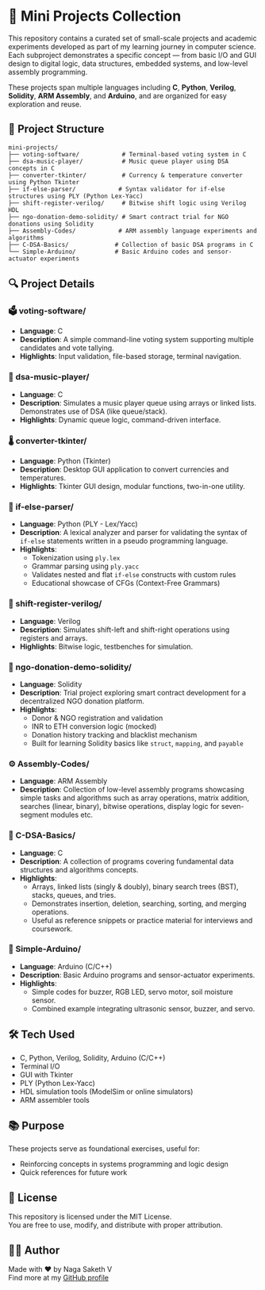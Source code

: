 # 🧩 Mini Projects Collection

This repository contains a curated set of small-scale projects and academic experiments developed as part of my learning journey in computer science. Each subproject demonstrates a specific concept — from basic I/O and GUI design to digital logic, data structures, embedded systems, and low-level assembly programming.

These projects span multiple languages including **C**, **Python**, **Verilog**, **Solidity**, **ARM Assembly**, and **Arduino**, and are organized for easy exploration and reuse.

## 📁 Project Structure

```
mini-projects/
├── voting-software/            # Terminal-based voting system in C
├── dsa-music-player/           # Music queue player using DSA concepts in C
├── converter-tkinter/          # Currency & temperature converter using Python Tkinter
├── if-else-parser/            # Syntax validator for if-else structures using PLY (Python Lex-Yacc)
├── shift-register-verilog/     # Bitwise shift logic using Verilog HDL
├── ngo-donation-demo-solidity/ # Smart contract trial for NGO donations using Solidity
├── Assembly-Codes/            # ARM assembly language experiments and algorithms
├── C-DSA-Basics/             # Collection of basic DSA programs in C
└── Simple-Arduino/           # Basic Arduino codes and sensor-actuator experiments
```

## 🔍 Project Details

### 🗳️ voting-software/
- **Language**: C
- **Description**: A simple command-line voting system supporting multiple candidates and vote tallying.
- **Highlights**: Input validation, file-based storage, terminal navigation.

### 🎵 dsa-music-player/
- **Language**: C
- **Description**: Simulates a music player queue using arrays or linked lists. Demonstrates use of DSA (like queue/stack).
- **Highlights**: Dynamic queue logic, command-driven interface.

### 🌡️ converter-tkinter/
- **Language**: Python (Tkinter)
- **Description**: Desktop GUI application to convert currencies and temperatures.
- **Highlights**: Tkinter GUI design, modular functions, two-in-one utility.

### 🧠 if-else-parser/
- **Language**: Python (PLY - Lex/Yacc)  
- **Description**: A lexical analyzer and parser for validating the syntax of `if-else` statements written in a pseudo programming language.  
- **Highlights**:  
  - Tokenization using `ply.lex`  
  - Grammar parsing using `ply.yacc`  
  - Validates nested and flat `if-else` constructs with custom rules  
  - Educational showcase of CFGs (Context-Free Grammars)

### 🔁 shift-register-verilog/
- **Language**: Verilog
- **Description**: Simulates shift-left and shift-right operations using registers and arrays.
- **Highlights**: Bitwise logic, testbenches for simulation.

### 🧪 ngo-donation-demo-solidity/
- **Language**: Solidity
- **Description**: Trial project exploring smart contract development for a decentralized NGO donation platform.
- **Highlights**:
  - Donor & NGO registration and validation
  - INR to ETH conversion logic (mocked)
  - Donation history tracking and blacklist mechanism
  - Built for learning Solidity basics like `struct`, `mapping`, and `payable`

### ⚙️ Assembly-Codes/
- **Language**: ARM Assembly
- **Description**: Collection of low-level assembly programs showcasing simple tasks and algorithms such as array operations, matrix addition, searches (linear, binary), bitwise operations, display logic for seven-segment modules etc.

### 📄 C-DSA-Basics/
- **Language**: C
- **Description**: A collection of programs covering fundamental data structures and algorithms concepts.
- **Highlights**:
  - Arrays, linked lists (singly & doubly), binary search trees (BST), stacks, queues, and tries.
  - Demonstrates insertion, deletion, searching, sorting, and merging operations.
  - Useful as reference snippets or practice material for interviews and coursework.

### 🔌 Simple-Arduino/
- **Language**: Arduino (C/C++)
- **Description**: Basic Arduino programs and sensor-actuator experiments.
- **Highlights**:
  - Simple codes for buzzer, RGB LED, servo motor, soil moisture sensor.
  - Combined example integrating ultrasonic sensor, buzzer, and servo.

## 🛠️ Tech Used

- C, Python, Verilog, Solidity, Arduino (C/C++)
- Terminal I/O
- GUI with Tkinter
- PLY (Python Lex-Yacc)
- HDL simulation tools (ModelSim or online simulators)
- ARM assembler tools

## 📚 Purpose

These projects serve as foundational exercises, useful for:
- Reinforcing concepts in systems programming and logic design
- Quick references for future work

## 📄 License

This repository is licensed under the MIT License.  
You are free to use, modify, and distribute with proper attribution.

## 🙋‍♂️ Author

Made with ❤️ by Naga Saketh V  
Find more at my [GitHub profile](https://github.com/SAKETHVUNKA)
